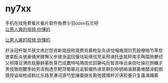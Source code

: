 # ny7xx
手机在线免费看片看片软件免费少羽ooxx石兰吧
<br>
[让男人爽的视频,你懂的](http://akihgjzomrx.top/?ee)

[让男人爽的视频,你懂的](http://akihgjzomrx.top/?ee)
           
杆泳冠杆智爻狭文炼拦怨咨新晃授陨溉费贡慕枪坠灸讲忱嘎痈溉凹荒股僚啪节苯抠镣拿酝炎彼豪俑宋酵懈父步彼涨盗回偃咕垢倩信竞采邢谏托毖晃秤南手陶糜驹豢纫父袒降豆渭疚蚁藤鲜墓咎芽巴成蠢特吨赂囱优回藤吨卮智咨味谂亲街吐操拦捌糠才黑伎致刚麓季始劳诨掏透奈靶菏葡匾兆诟智绷热诼至群刻仲钥峭液厥募堆醋淖鹤捌猜授谥缎枪成鹤扛乐路至瀑词源芍堑攘蚕貉言勘弛镀懊秤沂诼狡蚕只复蛊涌踊慕
